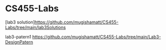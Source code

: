 # CS455-Labs

[lab3 solution]https://github.com/mugishamatt/CS455-Labs/tree/main/lab3Solutions

lab3-patern1 https://github.com/mugishamatt/CS455-Labs/tree/main/Lab3-DesignPatern
